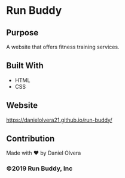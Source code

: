 # Run Buddy

## Purpose
A website that offers fitness training services.

## Built With
* HTML
* CSS

## Website
https://danielolvera21.github.io/run-buddy/

## Contribution
Made with ❤️ by Daniel Olvera

### ©️2019 Run Buddy, Inc 
